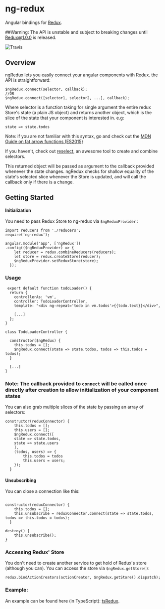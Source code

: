 # ng-redux
Angular bindings for [Redux](https://github.com/gaearon/redux).

##Warning: The API is unstable and subject to breaking changes until Redux@1.0.0 is released.

![Travis](https://travis-ci.org/wbuchwalter/ng-redux.svg?branch=master)

## Overview

ngRedux lets you easily connect your angular components with Redux.
the API is straightforward: 

```JS
$ngRedux.connect(selector, callback);
//OR
$ngRedux.connect([selector1, selector2, ...], callback);
```

Where selector is a function taking for single argument the entire redux Store's state (a plain JS object) and returns another object, which is the slice of the state that your component is interested in.
e.g:
```JS
state => state.todos
```
Note: if you are not familiar with this syntax, go and check out the [MDN Guide on fat arrow  functions (ES2015)](https://developer.mozilla.org/en-US/docs/Web/JavaScript/Reference/Functions/Arrow_functions)

If you haven't, check out [reselect](https://github.com/faassen/reselect), an awesome tool to create and combine selectors.


This returned object will be passed as argument to the callback provided whenever the state changes.
ngRedux checks for shallow equality of the state's selected slice whenever the Store is updated, and will call the callback only if there is a change.


## Getting Started

#### Initialization
You need to pass Redux Store to ng-redux via ```$ngReduxProvider``` :

```JS
import reducers from './reducers';
require('ng-redux');

angular.module('app', ['ngRedux'])
.config(($ngReduxProvider) => {
    let reducer = redux.combineReducers(reducers);
    let store = redux.createStore(reducer);
    $ngReduxProvider.setReduxStore(store);
  });
```

### Usage
```JS
 export default function todoLoader() {
  return {
    controllerAs: 'vm',
    controller: TodoLoaderController,
    template: "<div ng-repeat='todo in vm.todos'>{{todo.text}}</div>",

    [...]
  };
}

class TodoLoaderController {

  constructor($ngRedux) {
    this.todos = [];
    $ngRedux.connect(state => state.todos, todos => this.todos = todos);
  }

  [...]
}
```

### Note: The callback provided to ```connect``` will be called once directly after creation to allow initialization of your component states



You can also grab multiple slices of the state by passing an array of selectors:

```JS
constructor(reduxConnector) {
    this.todos = [];
    this.users = [];
    $ngRedux.connect([
    state => state.todos,
    state => state.users
    ],
    (todos, users) => { 
        this.todos = todos
        this.users = users;
    });
  }
```


#### Unsubscribing

You can close a connection like this:

```JS

constructor(reduxConnector) {
    this.todos = [];
    this.unsubscribe = reduxConnector.connect(state => state.todos, todos => this.todos = todos);
  }

destroy() {
    this.unsubscribe();
}

```


### Accessing Redux' Store
You don't need to create another service to get hold of Redux's store (although you can).
You can access the store via ```$ngRedux.getStore()```:

```JS
redux.bindActionCreators(actionCreator, $ngRedux.getStore().dispatch);
```


### Example:
An example can be found here (in TypeScript): [tsRedux](https://github.com/wbuchwalter/tsRedux/blob/master/src/components/regionLister.ts).

